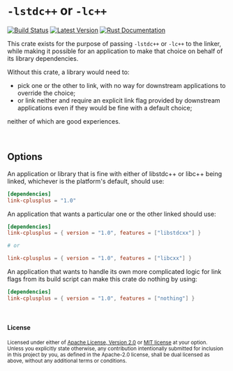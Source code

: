 `-lstdc++` or `-lc++`
=====================

[![Build Status](https://api.travis-ci.com/dtolnay/link-cplusplus.svg?branch=master)](https://travis-ci.com/dtolnay/link-cplusplus)
[![Latest Version](https://img.shields.io/crates/v/link-cplusplus.svg)](https://crates.io/crates/link-cplusplus)
[![Rust Documentation](https://img.shields.io/badge/api-rustdoc-blue.svg)](https://docs.rs/link-cplusplus)

This crate exists for the purpose of passing `-lstdc++` or `-lc++` to the
linker, while making it possible for an application to make that choice on
behalf of its library dependencies.

Without this crate, a library would need to:

- pick one or the other to link, with no way for downstream applications to
  override the choice;
- or link neither and require an explicit link flag provided by downstream
  applications even if they would be fine with a default choice;

neither of which are good experiences.

<br>

## Options

An application or library that is fine with either of libstdc++ or libc++ being
linked, whichever is the platform's default, should use:

```toml
[dependencies]
link-cplusplus = "1.0"
```

An application that wants a particular one or the other linked should use:

```toml
[dependencies]
link-cplusplus = { version = "1.0", features = ["libstdcxx"] }

# or

link-cplusplus = { version = "1.0", features = ["libcxx"] }
```

An application that wants to handle its own more complicated logic for link
flags from its build script can make this crate do nothing by using:

```toml
[dependencies]
link-cplusplus = { version = "1.0", features = ["nothing"] }
```

<br>

#### License

<sup>
Licensed under either of <a href="LICENSE-APACHE">Apache License, Version
2.0</a> or <a href="LICENSE-MIT">MIT license</a> at your option.
</sup>

<br>

<sub>
Unless you explicitly state otherwise, any contribution intentionally submitted
for inclusion in this project by you, as defined in the Apache-2.0 license,
shall be dual licensed as above, without any additional terms or conditions.
</sub>
